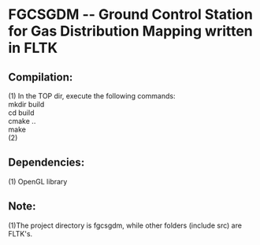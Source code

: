 FGCSGDM -- Ground Control Station for Gas Distribution Mapping written in FLTK
=======

Compilation:
----
(1) In the TOP dir, execute the following commands:<br>
    mkdir build<br>
    cd build<br>
    cmake ..<br>
    make<br>
(2) <br>

Dependencies:
----
(1) OpenGL library<br>

Note:
----
(1)The project directory is fgcsgdm, while other folders (include src) are FLTK's.<br>
